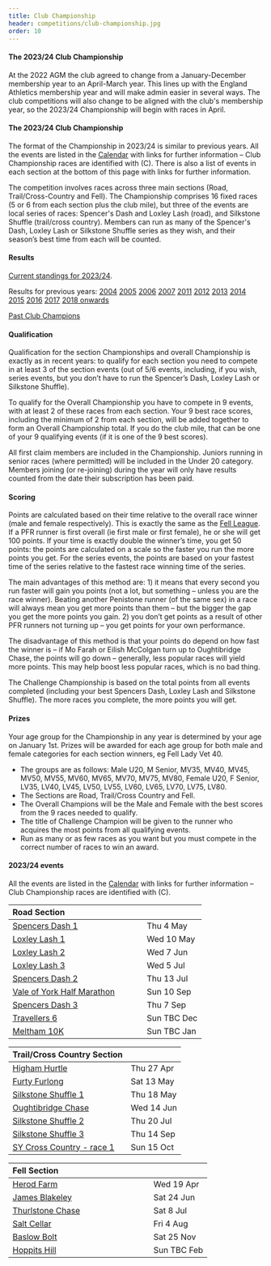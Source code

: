 ```yaml
---
title: Club Championship
header: competitions/club-championship.jpg
order: 10
---
```

#### The 2023/24 Club Championship

A﻿t the 2022 AGM the club agreed to change from a January-December membership year to an April-March year.  This lines up with the England Athletics membership year and will make admin easier in several ways. T﻿he club competitions will also change to be aligned with the club's membership year, so the 2023/24 Championship will begin with races in April.

#### The 2023/24 Club Championship

The format of the Championship in 2023/24 is similar to previous years. All the events are listed in the [Calendar](https://pfrac.co.uk/calendar) with links for further information – Club Championship races are identified with (C). There is also a list of events in each section at the bottom of this page with links for further information.

The competition involves races across three main sections (Road, Trail/Cross-Country and Fell). The Championship comprises 16 fixed races (5 or 6 from each section plus the club mile), but three of the events are local series of races: Spencer's Dash and Loxley Lash (road), and Silkstone Shuffle (trail/cross country). Members can run as many of the Spencer's Dash, Loxley Lash or Silkstone Shuffle series as they wish, and their season’s best time from each will be counted.

#### Results

[Current standings for 2023/24](http://results.pfrac.co.uk/championship-2023-24/challenge).

Results for previous years:
[2004](https://pfrac.co.uk/static/results/club-championship/championship-2004-results.xlsx)
[2005](https://pfrac.co.uk/static/results/club-championship/championship-2005-results.xlsx)
[2006](https://pfrac.co.uk/static/results/club-championship/championship-2006-results.xlsx)
[2007](https://pfrac.co.uk/static/results/club-championship/championship-2007-results.xlsx)
[2011](https://pfrac.co.uk/static/results/club-championship/championship-2011-results.pdf)
[2012](https://pfrac.co.uk/static/results/club-championship/championship-2012-results.pdf)
[2013](https://pfrac.co.uk/static/results/club-championship/championship-2013-results.pdf)
[2014](https://pfrac.co.uk/static/results/club-championship/championship-2014-results.pdf)
[2015](https://pfrac.co.uk/static/results/club-championship/championship-2015-results.pdf)
[2016](https://pfrac.co.uk/static/results/club-championship/championship-2016-results.pdf)
[2017](https://pfrac.co.uk/static/results/club-championship/championship-2017-results.pdf)
[2018 onwards](http://results.pfrac.co.uk)

[Past Club Champions](http://results.pfrac.co.uk/awards/)

#### Qualification

Qualification for the section Championships and overall Championship is exactly as in recent years: to qualify for each section you need to compete in at least 3 of the section events (out of 5/6 events, including, if you wish, series events, but you don’t have to run the Spencer’s Dash, Loxley Lash or Silkstone Shuffle).

To qualify for the Overall Championship you have to compete in 9 events, with at least 2 of these races from each section. Your 9 best race scores, including the minimum of 2 from each section, will be added together to form an Overall Championship total. If you do the club mile, that can be one of your 9 qualifying events (if it is one of the 9 best scores).

All first claim members are included in the Championship. Juniors running in senior races (where permitted) will be included in the Under 20 category. Members joining (or re-joining) during the year will only have results counted from the date their subscription has been paid.

#### Scoring

Points are calculated based on their time relative to the overall race winner (male and female respectively). This is exactly the same as the [Fell League](https://pfrac.co.uk/competitions/fell-league). If a PFR runner is first overall (ie first male or first female), he or she will get 100 points. If your time is exactly double the winner’s time, you get 50 points: the points are calculated on a scale so the faster you run the more points you get. For the series events, the points are based on your fastest time of the series relative to the fastest race winning time of the series.

The main advantages of this method are: 1) it means that every second you run faster will gain you points (not a lot, but something – unless you are the race winner). Beating another Penistone runner (of the same sex) in a race will always mean you get more points than them – but the bigger the gap you get the more points you gain. 2) you don’t get points as a result of other PFR runners not turning up – you get points for your own performance.

The disadvantage of this method is that your points do depend on how fast the winner is – if Mo Farah or Eilish McColgan turn up to Oughtibridge Chase, the points will go down – generally, less popular races will yield more points. This may help boost less popular races, which is no bad thing.

The Challenge Championship is based on the total points from all events completed (including your best Spencers Dash, Loxley Lash and Silkstone Shuffle). The more races you complete, the more points you will get.

#### Prizes

Your age group for the Championship in any year is determined by your age on January 1st. Prizes will be awarded for each age group for both male and female categories for each section winners, eg Fell Lady Vet 40.

- The groups are as follows: Male U20, M Senior, MV35, MV40, MV45, MV50, MV55, MV60, MV65, MV70, MV75, MV80, Female U20, F Senior, LV35, LV40, LV45, LV50, LV55, LV60, LV65, LV70, LV75, LV80.
- The Sections are Road, Trail/Cross Country and Fell.
- The Overall Champions will be the Male and Female with the best scores from the 9 races needed to qualify.
- The title of Challenge Champion will be given to the runner who acquires the most points from all qualifying events.
- Run as many or as few races as you want but you must compete in the correct number of races to win an award.

#### 2023/24 events

All the events are listed in the [Calendar](https://pfrac.co.uk/calendar) with links for further information – Club Championship races are identified with (C).

| Road Section &nbsp; &nbsp; &nbsp; &nbsp; &nbsp; &nbsp; &nbsp; &nbsp; &nbsp; &nbsp; &nbsp; &nbsp; &nbsp; &nbsp; &nbsp; &nbsp; &nbsp; |  |
| - | - |
| [Spencers Dash 1](https://racebest.com/races/972yw) | Thu 4 May |
| [Loxley Lash 1](https://www.sheffieldrunningclub.org.uk/racing/our-hosted-races/loxley-lash/) | Wed 10 May |
| [Loxley Lash 2](https://www.sheffieldrunningclub.org.uk/racing/our-hosted-races/loxley-lash/) | Wed 7 Jun |
| [Loxley Lash 3](https://www.sheffieldrunningclub.org.uk/racing/our-hosted-races/loxley-lash/) | Wed 5 Jul |
| [Spencers Dash 2](https://www.barnsleyac.co.uk/club-events/spencers-dash/) | Thu 13 Jul |
| [Vale of York Half Marathon](https://racebest.com/races/h894w) | Sun 10 Sep |
| [Spencers Dash 3](https://www.barnsleyac.co.uk/club-events/spencers-dash/) | Thu 7 Sep |
| [Travellers 6](https://www.denbydaleac.co.uk/travellers-6) | Sun TBC Dec |
| [Meltham 10K](https://melthamac.com/races/meltham-10k/) | Sun TBC Jan |

| Trail/Cross Country Section |  |
| - | - |
| [Higham Hurtle](http://www.barnsleyharriers.org.uk/index.php?option=com_content&view=article&id=104&Itemid=192) | Thu 27 Apr |
| [Furty Furlong](https://racebest.com/races/ykcew) | Sat 13 May |
| [Silkstone Shuffle 1](http://www.barnsleyharriers.org.uk/index.php?option=com_content&view=article&id=2&Itemid=109) | Thu 18 May |
| [Oughtibridge Chase](https://www.oughtibridgegala.org/the-tom-holmes-gala-chase) | Wed 14 Jun |
| [Silkstone Shuffle 2](http://www.barnsleyharriers.org.uk/index.php?option=com_content&view=article&id=2&Itemid=109) | Thu 20 Jul |
| [Silkstone Shuffle 3](http://www.barnsleyharriers.org.uk/index.php?option=com_content&view=article&id=2&Itemid=109) | Thu 14 Sep |
| [SY Cross Country - race 1](https://www.sycaa.org.uk/cross-country/) | Sun 15 Oct |

| Fell Section &nbsp; &nbsp; &nbsp; &nbsp; &nbsp; &nbsp; &nbsp; &nbsp; &nbsp; &nbsp; &nbsp; &nbsp; &nbsp; &nbsp; &nbsp; &nbsp; &nbsp; &nbsp; &nbsp; &nbsp; |  |
| - | - |
| [Herod Farm](https://www.fellrunner.org.uk/races/52a86ba5-059a-485c-a355-838f25f26e27) | Wed 19 Apr |
| [James Blakeley](https://www.fellrunner.org.uk/races/70092187-2285-423c-a0c8-9c66cbf0972c) | Sat 24 Jun |
| [Thurlstone Chase](https://pfrac.co.uk/races/thurlstone-chase) | Sat 8 Jul |
| [Salt Cellar](https://www.fellrunner.org.uk/races/e774172f-6aa8-47c8-8fd0-00af3da01346) | Fri 4 Aug |
| [Baslow Bolt](https://www.fellrunner.org.uk/races/681e9f80-d5ed-4c29-9314-4a23e3221885) | Sat 25 Nov |
| [Hoppits Hill](http://www.hoppits.co.uk/) | Sun TBC Feb |

